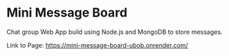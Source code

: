 # Mini Message Board

Chat group Web App build using Node.js and MongoDB to store messages.

Link to Page: https://mini-message-board-ubob.onrender.com/
